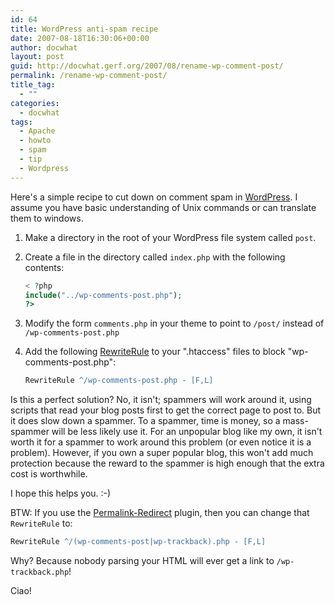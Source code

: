 ```yaml
---
id: 64
title: WordPress anti-spam recipe
date: 2007-08-18T16:30:06+00:00
author: docwhat
layout: post
guid: http://docwhat.gerf.org/2007/08/rename-wp-comment-post/
permalink: /rename-wp-comment-post/
title_tag:
  - ""
categories:
  - docwhat
tags:
  - Apache
  - howto
  - spam
  - tip
  - Wordpress
---
```

Here's a simple recipe to cut down on comment spam in [WordPress](http://wordpress.org/). I assume you have basic understanding of Unix commands or can translate them to windows.

1.  Make a directory in the root of your WordPress file system called `post`.
2.  Create a file in the directory called `index.php` with the following contents:

    ``` php
    < ?php
    include("../wp-comments-post.php");
    ?>
    ```

3.  Modify the form `comments.php` in your theme to point to `/post/` instead of `/wp-comments-post.php`
4.  Add the following [RewriteRule](http://httpd.apache.org/docs/2.2/mod/mod_rewrite.html#rewriterule) to your ".htaccess" files to block "wp-comments-post.php":

    ``` apache
    RewriteRule ^/wp-comments-post.php - [F,L]
    ```

Is this a perfect solution? No, it isn't; spammers will work around it, using scripts that read your blog posts first to get the correct page to post to. But it does slow down a spammer. To a spammer, time is money, so a mass-spammer will be less likely use it. For an unpopular blog like my own, it isn't worth it for a spammer to work around this problem (or even notice it is a problem). However, if you own a super popular blog, this won't add much protection because the reward to the spammer is high enough that the extra cost is worthwhile.

I hope this helps you. :-)

BTW: If you use the [Permalink-Redirect](http://fucoder.com/code/permalink-redirect/) plugin, then you can change that `RewriteRule` to:

``` apache
RewriteRule ^/(wp-comments-post|wp-trackback).php - [F,L]
```

Why? Because nobody parsing your HTML will ever get a link to `/wp-trackback.php`!

Ciao!
